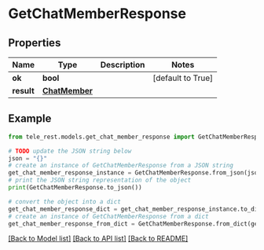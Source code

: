 # GetChatMemberResponse


## Properties

Name | Type | Description | Notes
------------ | ------------- | ------------- | -------------
**ok** | **bool** |  | [default to True]
**result** | [**ChatMember**](ChatMember.md) |  | 

## Example

```python
from tele_rest.models.get_chat_member_response import GetChatMemberResponse

# TODO update the JSON string below
json = "{}"
# create an instance of GetChatMemberResponse from a JSON string
get_chat_member_response_instance = GetChatMemberResponse.from_json(json)
# print the JSON string representation of the object
print(GetChatMemberResponse.to_json())

# convert the object into a dict
get_chat_member_response_dict = get_chat_member_response_instance.to_dict()
# create an instance of GetChatMemberResponse from a dict
get_chat_member_response_from_dict = GetChatMemberResponse.from_dict(get_chat_member_response_dict)
```
[[Back to Model list]](../README.md#documentation-for-models) [[Back to API list]](../README.md#documentation-for-api-endpoints) [[Back to README]](../README.md)


